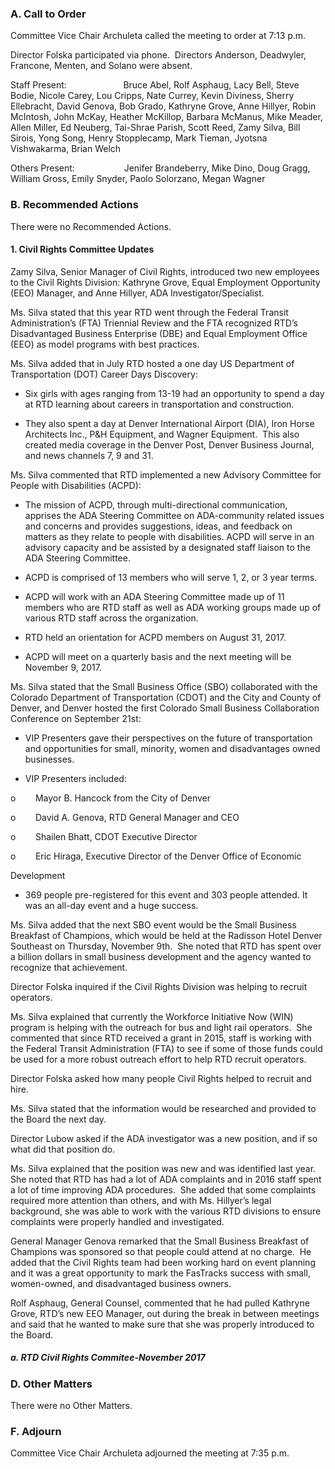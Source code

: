 ### A. Call to Order

Committee Vice Chair Archuleta called the meeting to order at 7:13 p.m.

Director Folska participated via phone.  Directors Anderson, Deadwyler, Francone, Menten, and Solano were absent.

Staff Present:                       Bruce Abel, Rolf Asphaug, Lacy Bell, Steve Bodie, Nicole Carey, Lou Cripps, Nate Currey, Kevin Diviness, Sherry Ellebracht, David Genova, Bob Grado, Kathryne Grove, Anne Hillyer, Robin McIntosh, John McKay, Heather McKillop, Barbara McManus, Mike Meader, Allen Miller, Ed Neuberg, Tai-Shrae Parish, Scott Reed, Zamy Silva, Bill Sirois, Yong Song, Henry Stopplecamp, Mark Tieman, Jyotsna Vishwakarma, Brian Welch

Others Present:                    Jenifer Brandeberry, Mike Dino, Doug Gragg, William Gross, Emily Snyder, Paolo Solorzano, Megan Wagner

### B. Recommended Actions

There were no Recommended Actions.

#### 1. Civil Rights Committee Updates

Zamy Silva, Senior Manager of Civil Rights, introduced two new employees to the Civil Rights Division: Kathryne Grove, Equal Employment Opportunity (EEO) Manager, and Anne Hillyer, ADA Investigator/Specialist.

Ms. Silva stated that this year RTD went through the Federal Transit Administration’s (FTA) Triennial Review and the FTA recognized RTD’s Disadvantaged Business Enterprise (DBE) and Equal Employment Office (EEO) as model programs with best practices.

Ms. Silva added that in July RTD hosted a one day US Department of Transportation (DOT) Career Days Discovery:

- Six girls with ages ranging from 13-19 had an opportunity to spend a day at RTD learning about careers in transportation and construction.

- They also spent a day at Denver International Airport (DIA), Iron Horse Architects Inc., P&H Equipment, and Wagner Equipment.  This also created media coverage in the Denver Post, Denver Business Journal, and news channels 7, 9 and 31.

Ms. Silva commented that RTD implemented a new Advisory Committee for People with Disabilities (ACPD):

- The mission of ACPD, through multi-directional communication, apprises the ADA Steering Committee on ADA-community related issues and concerns and provides suggestions, ideas, and feedback on matters as they relate to people with disabilities. ACPD will serve in an advisory capacity and be assisted by a designated staff liaison to the ADA Steering Committee.

- ACPD is comprised of 13 members who will serve 1, 2, or 3 year terms.

- ACPD will work with an ADA Steering Committee made up of 11 members who are RTD staff as well as ADA working groups made up of various RTD staff across the organization.

- RTD held an orientation for ACPD members on August 31, 2017.

- ACPD will meet on a quarterly basis and the next meeting will be November 9, 2017.

Ms. Silva stated that the Small Business Office (SBO) collaborated with the Colorado Department of Transportation (CDOT) and the City and County of Denver, and Denver hosted the first Colorado Small Business Collaboration Conference on September 21st:

- VIP Presenters gave their perspectives on the future of transportation and opportunities for small, minority, women and disadvantages owned businesses.

- VIP Presenters included:

o        Mayor B. Hancock from the City of Denver

o        David A. Genova, RTD General Manager and CEO

o        Shailen Bhatt, CDOT Executive Director

o        Eric Hiraga, Executive Director of the Denver Office of Economic

Development

- 369 people pre-registered for this event and 303 people attended. It was an all-day event and a huge success.

Ms. Silva added that the next SBO event would be the Small Business Breakfast of Champions, which would be held at the Radisson Hotel Denver Southeast on Thursday, November 9th.  She noted that RTD has spent over a billion dollars in small business development and the agency wanted to recognize that achievement.

Director Folska inquired if the Civil Rights Division was helping to recruit operators.

Ms. Silva explained that currently the Workforce Initiative Now (WIN) program is helping with the outreach for bus and light rail operators.  She commented that since RTD received a grant in 2015, staff is working with the Federal Transit Administration (FTA) to see if some of those funds could be used for a more robust outreach effort to help RTD recruit operators.

Director Folska asked how many people Civil Rights helped to recruit and hire.

Ms. Silva stated that the information would be researched and provided to the Board the next day.

Director Lubow asked if the ADA investigator was a new position, and if so what did that position do.

Ms. Silva explained that the position was new and was identified last year.  She noted that RTD has had a lot of ADA complaints and in 2016 staff spent a lot of time improving ADA procedures.  She added that some complaints required more attention than others, and with Ms. Hillyer’s legal background, she was able to work with the various RTD divisions to ensure complaints were properly handled and investigated.

General Manager Genova remarked that the Small Business Breakfast of Champions was sponsored so that people could attend at no charge.  He added that the Civil Rights team had been working hard on event planning and it was a great opportunity to mark the FasTracks success with small, women-owned, and disadvantaged business owners.

Rolf Asphaug, General Counsel, commented that he had pulled Kathryne Grove, RTD’s new EEO Manager, out during the break in between meetings and said that he wanted to make sure that she was properly introduced to the Board.

##### a. RTD Civil Rights Commitee-November 2017

### D. Other Matters

There were no Other Matters.

### F. Adjourn

Committee Vice Chair Archuleta adjourned the meeting at 7:35 p.m.